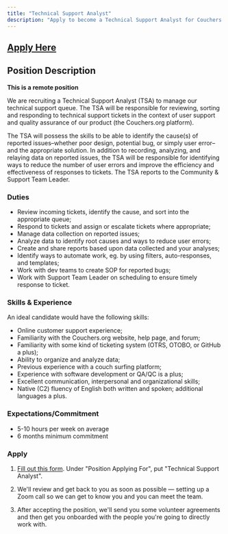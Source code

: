 ```yaml
---
title: "Technical Support Analyst"
description: "Apply to become a Technical Support Analyst for Couchers.org"
---
```


## [Apply Here](/volunteer/form)

## Position Description

**This is a remote position**

We are recruiting a Technical Support Analyst (TSA) to manage our technical support queue. The TSA will be responsible for reviewing, sorting and responding to technical support tickets in the context of user support and quality assurance of our product (the Couchers.org platform). 

The TSA will possess the skills to be able to identify the cause(s) of reported issues–whether poor design, potential bug, or simply user error–and the appropriate solution. In addition to recording, analyzing, and relaying data on reported issues, the TSA will be responsible for identifying ways to reduce the number of user errors and improve the efficiency and effectiveness of responses to tickets. The TSA reports to the Community & Support Team Leader.

### Duties

- Review incoming tickets, identify the cause, and sort into the appropriate queue;
- Respond to tickets and assign or escalate tickets where appropriate;
- Manage data collection on reported issues;
- Analyze data to identify root causes and ways to reduce user errors;
- Create and share reports based upon data collected and your analyses;
- Identify ways to automate work, eg. by using filters, auto-responses, and templates;
- Work with dev teams to create SOP for reported bugs;
- Work with Support Team Leader on scheduling to ensure timely response to ticket.

### Skills & Experience

An ideal candidate would have the following skills:
- Online customer support experience; 
- Familiarity with the Couchers.org website, help page, and forum; 
- Familiarity with some kind of ticketing system (OTRS, OTOBO, or GitHub a plus); 
- Ability to organize and analyze data; 
- Previous experience with a couch surfing platform; 
- Experience with software development or QA/QC is a plus; 
- Excellent communication, interpersonal and organizational skills; 
- Native (C2) fluency of English both written and spoken; additional languages a plus.

### Expectations/Commitment

- 5-10 hours per week on average
- 6 months minimum commitment

### Apply

1. [Fill out this form](/volunteer/form). Under "Position Applying For", put "Technical Support Analyst".

2. We'll review and get back to you as soon as possible — setting up a Zoom call so we can get to know you and you can meet the team.

3. After accepting the position, we'll send you some volunteer agreements and then get you onboarded with the people you're going to directly work with.
